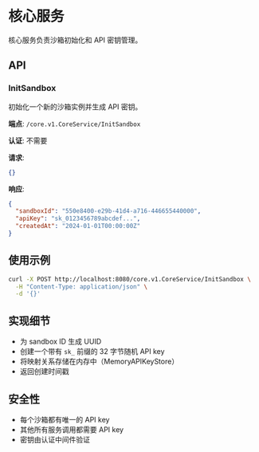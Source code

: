 # 核心服务

核心服务负责沙箱初始化和 API 密钥管理。

## API

### InitSandbox

初始化一个新的沙箱实例并生成 API 密钥。

**端点**: `/core.v1.CoreService/InitSandbox`

**认证**: 不需要

**请求**:
```json
{}
```

**响应**:
```json
{
  "sandboxId": "550e8400-e29b-41d4-a716-446655440000",
  "apiKey": "sk_0123456789abcdef...",
  "createdAt": "2024-01-01T00:00:00Z"
}
```

## 使用示例

```bash
curl -X POST http://localhost:8080/core.v1.CoreService/InitSandbox \
  -H "Content-Type: application/json" \
  -d '{}'
```

## 实现细节

- 为 sandbox ID 生成 UUID
- 创建一个带有 `sk_` 前缀的 32 字节随机 API key
- 将映射关系存储在内存中（MemoryAPIKeyStore）
- 返回创建时间戳

## 安全性

- 每个沙箱都有唯一的 API key
- 其他所有服务调用都需要 API key
- 密钥由认证中间件验证
